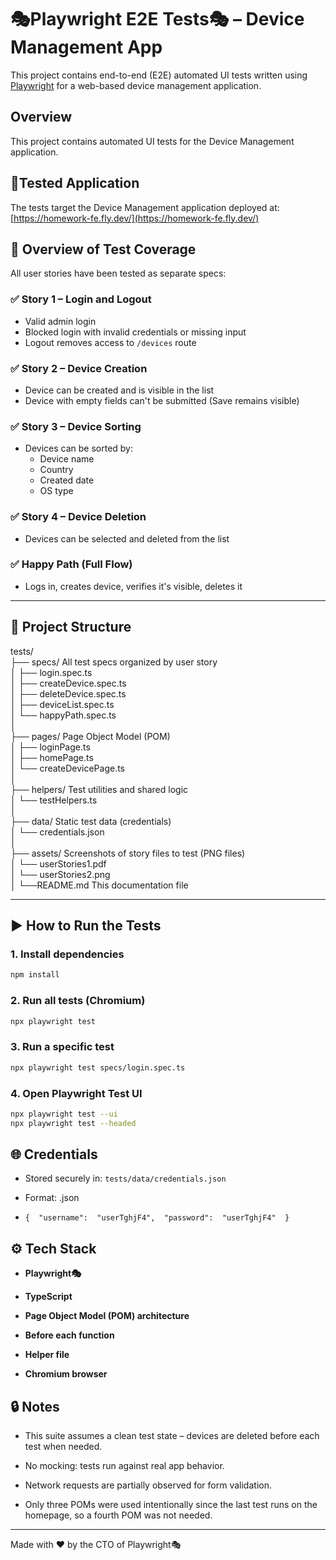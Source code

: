 
# 🎭Playwright E2E Tests🎭 – Device Management App

This project contains end-to-end (E2E) automated UI tests written using [Playwright](https://playwright.dev) for a web-based device management application.

## Overview

This project contains automated UI tests for the Device Management application.

## 🧪Tested Application

The tests target the Device Management application deployed at:  
[https://homework-fe.fly.dev/](https://homework-fe.fly.dev/)

## 🧪 Overview of Test Coverage

All user stories have been tested as separate specs:

### ✅ Story 1 – Login and Logout
- Valid admin login
- Blocked login with invalid credentials or missing input
- Logout removes access to `/devices` route

### ✅ Story 2 – Device Creation
- Device can be created and is visible in the list
- Device with empty fields can't be submitted (Save remains visible)

### ✅ Story 3 – Device Sorting
- Devices can be sorted by:
  - Device name
  - Country
  - Created date
  - OS type

### ✅ Story 4 – Device Deletion
- Devices can be selected and deleted from the list

### ✅ Happy Path (Full Flow)
- Logs in, creates device, verifies it's visible, deletes it

---

## 📂 Project Structure
tests/  
├── specs/  All test specs organized by user story  
│ ├── login.spec.ts  
│ ├── createDevice.spec.ts  
│ ├── deleteDevice.spec.ts  
│ ├── deviceList.spec.ts  
│ └── happyPath.spec.ts  
│  
├── pages/  Page Object Model (POM)  
│ ├── loginPage.ts  
│ ├── homePage.ts  
│ └── createDevicePage.ts  
│  
├── helpers/ Test utilities and shared logic  
│ └── testHelpers.ts  
│  
├── data/ Static test data (credentials)  
│ └── credentials.json  
│  
├── assets/ Screenshots of story files to test (PNG files)  
│ └── userStories1.pdf  
│ └── userStories2.png  
│
└──README.md  This documentation file

---

## ▶️ How to Run the Tests
### 1. Install dependencies
```bash
npm install

```

### 2. Run all tests (Chromium)
```bash
npx playwright test
```
### 3. Run a specific test

```bash
npx playwright test specs/login.spec.ts
```
### 4. Open Playwright Test UI

```bash
npx playwright test --ui
npx playwright test --headed
```
## 🌐 Credentials

-   Stored securely in: `tests/data/credentials.json`
    
-   Format: .json 
- `{  "username":  "userTghjF4",  "password":  "userTghjF4"  }`
## ⚙️ Tech Stack

-   **Playwright🎭**
    
-   **TypeScript**
    
-   **Page Object Model (POM) architecture**
- **Before each function**
-  **Helper file**
- **Chromium browser**



## 🔒 Notes

-   This suite assumes a clean test state – devices are deleted before each test when needed.
    
-   No mocking: tests run against real app behavior.
    
-   Network requests are partially observed for form validation.
- Only three POMs were used intentionally since the last test runs on the homepage, so a fourth POM was not needed.
    

----------

Made with ❤️ by the CTO of Playwright🎭

